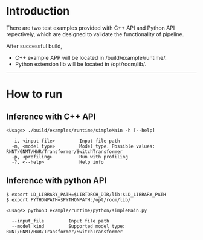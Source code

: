 # Introduction

There are two test examples provided with C++ API and Python API repectively,
which are designed to validate the functionality of pipeline.

After successful build,
* C++ example APP will be located in /build/example/runtime/.
* Python extension lib will be located in /opt/rocm/lib/.

---

# How to run

## Inference with C++ API

```
<Usage> ./build/examples/runtime/simpleMain -h [--help]

  -i, <input file>         Input file path
  -m, <model type>         Model type. Possible values: RNNT/GNMT/HWR/Transformer/SwitchTransformer
  -p, <profiling>          Run with profiling
  -?, <--help>             Help info
```


## Inference with python API
```
$ export LD_LIBRARY_PATH=$LIBTORCH_DIR/lib:$LD_LIBRARY_PATH
$ export PYTHONPATH=$PYTHONPATH:/opt/rocm/lib/
```

```
<Usage> python3 example/runtime/python/simpleMain.py

  --input_file         Input file path
  --model_kind         Supported model type: RNNT/GNMT/HWR/Transformer/SwitchTransformer

```
